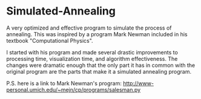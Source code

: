 # Simulated-Annealing
A very optimized and effective program to simulate the process of annealing. This was inspired by a program Mark Newman included in his textbook "Computational Physics".

I started with his program and made several drastic improvements to processing time, visualization time, and algorithm effectiveness. The changes were dramatic enough that the only part it has in common with the original program are the parts that make it a simulated annealing program.

P.S. here is a link to Mark Newman's program: http://www-personal.umich.edu/~mejn/cp/programs/salesman.py
